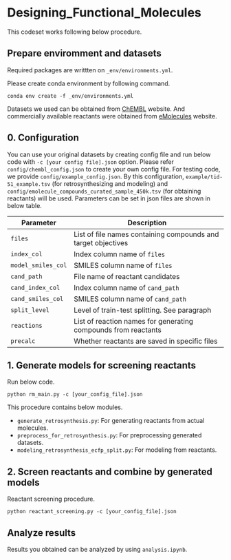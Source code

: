 # Designing_Functional_Molecules

This codeset works following below procedure.

## Prepare enviromment and datasets

Required packages are writtten on <code>_env/environments.yml</code>.

Please create conda environment by following command.

<p>
<code>conda env create -f _env/environments.yml</code><br>
</p>

Datasets we used can be obtained from [ChEMBL](https://ftp.ebi.ac.uk/pub/databases/chembl/ChEMBLdb/releases/chembl_31/) website. And commercially available reactants were obtained from [eMolecules](https://www.emolecules.com/) website.

## 0. Configuration
You can use your original datasets by creating config file and run below code with <code>-c [your config file].json</code> option. Please refer <code>config/chembl_config.json</code> to create your own config file. For testing code, we provide <code>config/example_config.json</code>. By this configuration, <code>example/tid-51_example.tsv</code> (for retrosynthesizing and modeling) and <code>config/emolecule_compounds_curated_sample_450k.tsv</code> (for obtaining reactants) will be used. Parameters can be set in json files are shown in below table.

|Parameter|Description|
|----|----|
|<code>files</code>|List of file names containing compounds and target objectives|
|<code>index_col</code>|Index column name of <code>files</code>|
|<code>model_smiles_col</code>|SMILES column name of <code>files</code>|
|<code>cand_path</code>|File name of reactant candidates|
|<code>cand_index_col</code>|Index column name of <code>cand_path</code>|
|<code>cand_smiles_col</code>|SMILES column name of <code>cand_path</code>|
|<code>split_level</code>|Level of train-test splitting. See paragraph|
|<code>reactions</code>|List of reaction names for generating compounds from reactants|
|<code>precalc</code>|Whether reactants are saved in specific files|

## 1. Generate models for screening reactants

Run below code.
<p><code>python rm_main.py -c [your_config_file].json</code></p>
This procedure contains below modules.

* <code>generate_retrosynthesis.py</code>: For generating reactants from actual molecules.
* <code>preprocess_for_retrosynthesis.py</code>: For preprocessing generated datasets.
* <code>modeling_retrosynthesis_ecfp_split.py</code>: For modeling from reactants.

## 2. Screen reactants and combine by generated models

Reactant screening procedure. 

<p><code>python reactant_screening.py -c [your_config_file].json</code></p>

## Analyze results

Results you obtained can be analyzed by using <code>analysis.ipynb</code>.